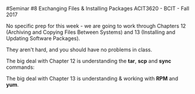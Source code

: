 #Seminar #8 Exchanging Files & Installing Packages
ACIT3620 - BCIT - Fall 2017

No specific prep for this week - we are going to work through Chapters
12 (Archiving and Copying Files Between Systems) and 
13 (Installing and Updating Software Packages).

They aren't hard, and you should have no problems in class.

The big deal with Chapter 12 is understanding the **tar**, **scp** and **sync** commands:

The big deal with Chapter 13 is understanding & working with **RPM** and **yum**.